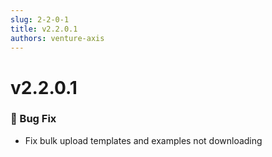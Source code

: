 ```yaml
---
slug: 2-2-0-1
title: v2.2.0.1
authors: venture-axis
---
```


# v2.2.0.1
### 🐛 Bug Fix
- Fix bulk upload templates and examples not downloading